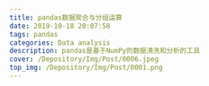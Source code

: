```yaml
---
title: pandas数据聚合与分组运算
date: 2019-10-18 20:07:58
tags: pandas
categories: Data analysis
description: pandas是基于NumPy的数据清洗和分析的工具
cover: /Depository/Img/Post/0006.jpeg
top_img: /Depository/Img/Post/0001.png
---
```

